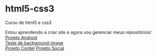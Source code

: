 # html5-css3
 Curso de html5 e css3 

Estou aprendendo a criar site e agora vou gerenciar meus repositórios! <br>
<a href="https://madelinealmeida09.github.io/html5-css3/modulo2/desafio10/des10.html" target="_blank">Projeto Android</a>
<br>
<a href="https://madelinealmeida09.github.io/html5-css3/modulo3/ex22/fundo06.html" target="_blank">Teste de background-image</a>
<br>
<a href="https://madelinealmeida09.github.io/html5-css3/modulo3/desafio12/des12.html" target="_blank">Projeto Cordel</a>
<a href="https://madelinealmeida09.github.io/html5-css3/modulo4/projeto-social/index.html" target="_blank">Projeto Social</a>